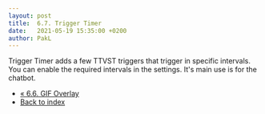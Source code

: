 ```yaml
---
layout: post
title:  6.7. Trigger Timer
date:   2021-05-19 15:35:00 +0200
author: PakL
---
```

Trigger Timer adds a few TTVST triggers that trigger in specific intervals. You can enable the required intervals in the
settings. It's main use is for the chatbot.

<nav class="mt-4">
	<ul class="pagination justify-content-center">
		<li class="page-item"><a class="bg-dark page-link" href="06-06-gif-overlay.html">« 6.6. GIF Overlay</a></li>
		<li class="page-item"><a class="bg-dark page-link" href="index.html">Back to index</a></li>
	</ul>
</nav>